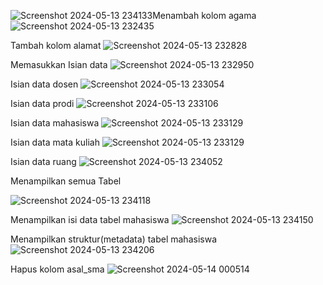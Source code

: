 ![Screenshot 2024-05-13 234133](https://github.com/MJOYX4/MJOYX4/assets/160231998/163d2b63-989a-45ab-8b9a-1283a12b8b75)Menambah kolom agama
![Screenshot 2024-05-13 232435](https://github.com/MJOYX4/MJOYX4/assets/160231998/2b34523f-feb8-4f6b-b9ae-23994243733c)


Tambah kolom alamat
![Screenshot 2024-05-13 232828](https://github.com/MJOYX4/MJOYX4/assets/160231998/fbd5d574-c823-4e52-867b-0172787e1315)


Memasukkan Isian data
![Screenshot 2024-05-13 232950](https://github.com/MJOYX4/MJOYX4/assets/160231998/21fcb49f-a43a-43e1-8de0-7779214e3883)


Isian data dosen
![Screenshot 2024-05-13 233054](https://github.com/MJOYX4/MJOYX4/assets/160231998/c4f1e5e1-036e-44d6-ab8c-fcce8424229a)


Isian data prodi
![Screenshot 2024-05-13 233106](https://github.com/MJOYX4/MJOYX4/assets/160231998/fe2c6b53-218d-428e-ba61-e5e68fa4c751)


Isian data mahasiswa
![Screenshot 2024-05-13 233129](https://github.com/MJOYX4/MJOYX4/assets/160231998/73bfb9dd-2f3d-45ea-834e-7f8fe2695490)


Isian data mata kuliah
![Screenshot 2024-05-13 233129](https://github.com/MJOYX4/MJOYX4/assets/160231998/300da787-42fd-4a77-a37c-a8760d769ead)



Isian data ruang
![Screenshot 2024-05-13 234052](https://github.com/MJOYX4/MJOYX4/assets/160231998/0205d3b4-0fd8-4f4f-9bfb-c0224f256e8a)



Menampilkan semua Tabel

![Screenshot 2024-05-13 234118](https://github.com/MJOYX4/MJOYX4/assets/160231998/e5ca1e6f-4b34-439d-bee2-d712364759f6)



Menampilkan isi data tabel mahasiswa
![Screenshot 2024-05-13 234150](https://github.com/MJOYX4/MJOYX4/assets/160231998/59b3ea57-a9d0-4f19-9dfa-e6cb4e7b2580)


Menampilkan struktur(metadata) tabel mahasiswa
![Screenshot 2024-05-13 234206](https://github.com/MJOYX4/MJOYX4/assets/160231998/aae8c84a-0e61-43a4-834d-11dcc4322fec)


Hapus kolom asal_sma
![Screenshot 2024-05-14 000514](https://github.com/MJOYX4/MJOYX4/assets/160231998/b27dcc79-3133-47a6-ac80-065cfc2586e4)

